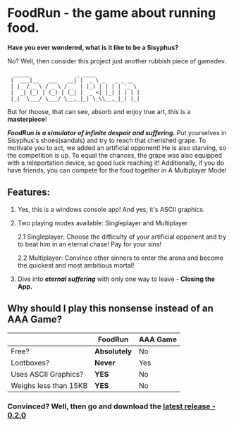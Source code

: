 # FoodRun - the game about running food.
**Have you ever wondered, what is it like to be a Sisyphus?**

No? Well, then consider this project just another rubbish piece of gamedev.
```
  _____               _ ____              
 |  ___|__   ___   __| |  _ \ _   _ _ __  
 | |_ / _ \ / _ \ / _` | |_) | | | | '_ \ 
 |  _| (_) | (_) | (_| |  _ <| |_| | | | |
 |_|  \___/ \___/ \__,_|_| \_\\__,_|_| |_|
```
But for thoose, that can see, absorb and enjoy
true art, this is a **masterpiece**!

***FoodRun is a simulator of infinite despair and suffering.*** Put yourselves in Sisyphus's shoes(sandals) and try to reach that cherished grape. To motivate you to act, we added
an artificial opponent! He is also starving, so the competition is up. To equal the chances, the grape was also equipped with a teleportation device, so good luck reaching it! Additionally, if you do have friends, you can compete for the food together in A Multiplayer Mode!

## Features:
1. Yes, this is a windows console app! And yes, it's ASCII graphics.

2. Two playing modes available: Singleplayer and Multiplayer

    2.1 Singleplayer: Choose the difficulty of your artificial opponent and try to beat him in an eternal chase! Pay for your sins!

    2.2 Multiplayer: Convince other sinners to enter the arena and become the quickest and most ambitious mortal!

3. Dive into ***eternal suffering*** with only one way to leave - **Closing the App.**

## Why should I play this nonsense instead of an AAA Game?

| |FoodRun|AAA Game|
|---------|-------|--------|
|Free?| **Absolutely**| No|
|Lootboxes?| **Never**| Yes|
|Uses ASCII Graphics?| **YES**| No |
|Weighs less than 15KB| **YES**| No |

 ### **Convinced? Well, then go and download the [latest release - 0.2.0](https://github.com/Dimankarp/FoodRun/releases/tag/v0.2.0)**
